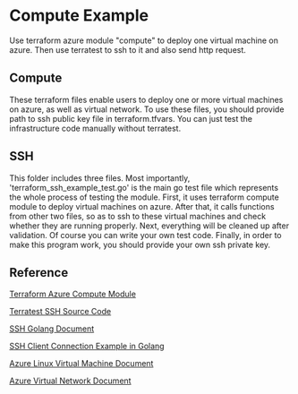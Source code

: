 # Compute Example

Use terraform azure module "compute" to deploy one virtual machine on azure. Then use terratest to ssh to it and also send http request.

## Compute

These terraform files enable users to deploy one or more virtual machines on azure, as well as virtual network. To use these files, you should provide path to ssh public key file in terraform.tfvars. You can just test the infrastructure code manually without terratest.

## SSH

This folder includes three files. Most importantly, 'terraform_ssh_example_test.go' is the main go test file which represents the whole process of testing the module. First, it uses terraform compute module to deploy virtual machines on azure. After that, it calls functions from other two files, so as to ssh to these virtual machines and check whether they are running properly. Next, everything will be cleaned up after validation. Of course you can write your own test code. Finally, in order to make this program work, you should provide your own ssh private key.

## Reference

[Terraform Azure Compute Module](https://registry.terraform.io/modules/Azure/compute/azurerm/)

[Terratest SSH Source Code](https://github.com/gruntwork-io/terratest/blob/master/test/terraform_ssh_example_test.go)

[SSH Golang Document](https://godoc.org/golang.org/x/crypto/ssh)

[SSH Client Connection Example in Golang](http://blog.ralch.com/tutorial/golang-ssh-connection/)

[Azure Linux Virtual Machine Document](https://docs.microsoft.com/en-us/azure/virtual-machines/linux/)

[Azure Virtual Network Document](https://docs.microsoft.com/en-us/azure/virtual-network/)